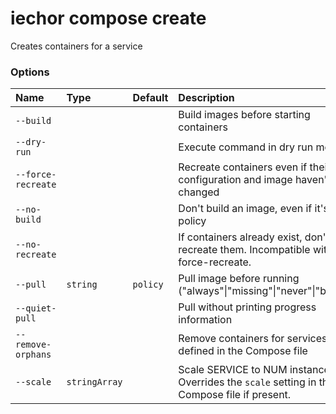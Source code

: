 # iechor compose create

<!---MARKER_GEN_START-->
Creates containers for a service

### Options

| Name               | Type          | Default  | Description                                                                                   |
|:-------------------|:--------------|:---------|:----------------------------------------------------------------------------------------------|
| `--build`          |               |          | Build images before starting containers                                                       |
| `--dry-run`        |               |          | Execute command in dry run mode                                                               |
| `--force-recreate` |               |          | Recreate containers even if their configuration and image haven't changed                     |
| `--no-build`       |               |          | Don't build an image, even if it's policy                                                     |
| `--no-recreate`    |               |          | If containers already exist, don't recreate them. Incompatible with --force-recreate.         |
| `--pull`           | `string`      | `policy` | Pull image before running ("always"\|"missing"\|"never"\|"build")                             |
| `--quiet-pull`     |               |          | Pull without printing progress information                                                    |
| `--remove-orphans` |               |          | Remove containers for services not defined in the Compose file                                |
| `--scale`          | `stringArray` |          | Scale SERVICE to NUM instances. Overrides the `scale` setting in the Compose file if present. |


<!---MARKER_GEN_END-->

